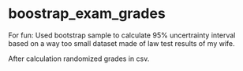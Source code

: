 # boostrap_exam_grades

For fun: Used bootstrap sample to calculate 95% uncertrainty interval based on a way too small dataset made of law test results of my wife.

After calculation randomized grades in csv.